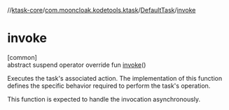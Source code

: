 //[ktask-core](../../../index.md)/[com.mooncloak.kodetools.ktask](../index.md)/[DefaultTask](index.md)/[invoke](invoke.md)

# invoke

[common]\
abstract suspend operator override fun [invoke](invoke.md)()

Executes the task's associated action. The implementation of this function defines the specific behavior required to perform the task's operation.

This function is expected to handle the invocation asynchronously.
